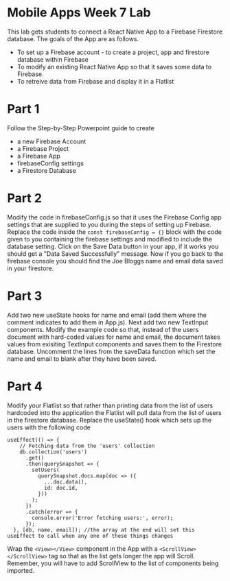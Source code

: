 # Mobile Apps Week 7 Lab
This lab gets students to connect a React Native App to a Firebase Firestore database. The goals of the App are as follows.
- To set up a Firebase account - to create a project, app and firestore database within Firebase
- To modify an existing React Native App so that it saves some data to Firebase.
- To retreive data from Firebase and display it in a Flatlist

# Part 1
Follow the Step-by-Step Powerpoint guide to create 
- a new Firebase Account
- a Firebase Project
- a Firebase App
- firebaseConfig settings
- a Firestore Database

# Part 2
Modify the code in firebaseConfig.js so that it uses the Firebase Config app settings that are supplied to you 
during the steps of setting up Firebase. Replace the code inside the ```const firebaseConfig = {}``` block with the code given to you containing the firebase settings and modified to include the database setting.
Click on the Save Data button in your app, if it works you should get a "Data Saved Successfully" message. Now if you go back to the firebase console you should find the Joe Bloggs name and email data saved in your firestore.

# Part 3
Add two new useState hooks for name and email (add them where the comment indicates to add them in App.js). Next add two new TextInput components. Modify the example code so that, instead of the users document with hard-coded values for name and email, the document takes values from exisiting TextInput components and saves them to the Firestore database. Uncomment the lines from the saveData function which set the name and email to blank after they have been saved.

# Part 4
Modify your Flatlist so that rather than printing data from the list of users hardcoded into the application the Flatlist will pull 
data from the list of users in the firestore database. Replace the useState() hook which sets up the users with the following code

```
useEffect(() => {
    // Fetching data from the 'users' collection
    db.collection('users')
      .get()
      .then(querySnapshot => {
        setUsers(
          querySnapshot.docs.map(doc => ({
            ...doc.data(),
            id: doc.id,
          }))
        );
      })
      .catch(error => {
        console.error('Error fetching users:', error);
      });
  }, [db, name, email]); //the array at the end will set this useEffect to call when any one of these things changes
```

Wrap the ```<View></View>``` component in the App with a ```<ScrollView></ScrollView>``` tag so that as the list gets longer the app will Scroll. Remember, you will have to add ScrollView to the list of components being imported.

